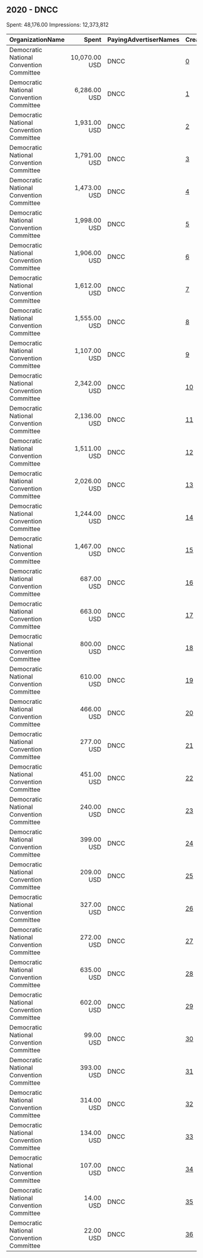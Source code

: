 ## 2020 - DNCC 
Spent: 48,176.00
Impressions: 12,373,812

|OrganizationName|Spent|PayingAdvertiserNames|CreativeUrls|Impressions|Genders|AgeBrackets|CountryCodes|BillingAddresses|CandidateBallotInformation|
|:---|---:|:---|:---|---:|:---|:---|:---|:---|:---|
|Democratic National Convention Committee|10,070.00 USD|DNCC|[0](https://www.snap.com/political-ads/asset/9449a62d51c435f0ef09279f189bbfef12886619ec342d81307a895d975d20ef?mediaType=png)|3,043,911||18-34|united states|"111 E Kilbourn Ave,Milwaukee,53202,US"|Democratic National Convention Committee|
|Democratic National Convention Committee|6,286.00 USD|DNCC|[1](https://www.snap.com/political-ads/asset/9449a62d51c435f0ef09279f189bbfef12886619ec342d81307a895d975d20ef?mediaType=png)|1,947,403||18-34|united states|"111 E Kilbourn Ave,Milwaukee,53202,US"|Democratic National Convention Committee|
|Democratic National Convention Committee|1,931.00 USD|DNCC|[2](https://www.snap.com/political-ads/asset/dcb09121d22e8a3693de252117d57c904bf71ff16b1a08617873c2b807709c5e?mediaType=png)|947,702||18-34|united states|"111 E Kilbourn Ave,Milwaukee,53202,US"|DNCC|
|Democratic National Convention Committee|1,791.00 USD|DNCC|[3](https://www.snap.com/political-ads/asset/50354af9ca8c6f6f2246ac99f7030ae29c79e06a3b6aca31570cbd73d20c4f1c?mediaType=mp4)|878,618||18-34|united states|"111 E Kilbourn Ave,Milwaukee,53202,US"|DNCC|
|Democratic National Convention Committee|1,473.00 USD|DNCC|[4](https://www.snap.com/political-ads/asset/5e6c40170cafa7a15acdd2acdfa3e6b3cbcc3dcb8b79a1f9c85965e4c0194606?mediaType=mp4)|722,457||18-34|united states|"111 E Kilbourn Ave,Milwaukee,53202,US"|DNCC|
|Democratic National Convention Committee|1,998.00 USD|DNCC|[5](https://www.snap.com/political-ads/asset/3132873f171265e3d67bb9739a7d540ea829c8f1a8b6e3a827d6cd9fc9482174?mediaType=png)|568,979||18-34|united states|"111 E Kilbourn Ave,Milwaukee,53202,US"|DNCC|
|Democratic National Convention Committee|1,906.00 USD|DNCC|[6](https://www.snap.com/political-ads/asset/50354af9ca8c6f6f2246ac99f7030ae29c79e06a3b6aca31570cbd73d20c4f1c?mediaType=mp4)|529,364||18-34|united states|"111 E Kilbourn Ave,Milwaukee,53202,US"|DNCC|
|Democratic National Convention Committee|1,612.00 USD|DNCC|[7](https://www.snap.com/political-ads/asset/0144d2bbb331bc9653f11834e37c905a6248e2e6aa85d96a06926d4b1707ffd1?mediaType=mp4)|448,810||18-34|united states|"111 E Kilbourn Ave,Milwaukee,53202,US"|DNCC|
|Democratic National Convention Committee|1,555.00 USD|DNCC|[8](https://www.snap.com/political-ads/asset/a772da2683694f9495f7ab033fa50449e85ac408e51add36becf9e26a52f6255?mediaType=mp4)|432,948||18-34|united states|"111 E Kilbourn Ave,Milwaukee,53202,US"|DNCC|
|Democratic National Convention Committee|1,107.00 USD|DNCC|[9](https://www.snap.com/political-ads/asset/50354af9ca8c6f6f2246ac99f7030ae29c79e06a3b6aca31570cbd73d20c4f1c?mediaType=mp4)|421,267||18-34|united states|"111 E Kilbourn Ave,Milwaukee,53202,US"|DNCC|
|Democratic National Convention Committee|2,342.00 USD|DNCC|[10](https://www.snap.com/political-ads/asset/3132873f171265e3d67bb9739a7d540ea829c8f1a8b6e3a827d6cd9fc9482174?mediaType=png)|314,987||18-34|united states|"111 E Kilbourn Ave,Milwaukee,53202,US"|DNCC|
|Democratic National Convention Committee|2,136.00 USD|DNCC|[11](https://www.snap.com/political-ads/asset/50354af9ca8c6f6f2246ac99f7030ae29c79e06a3b6aca31570cbd73d20c4f1c?mediaType=mp4)|274,736||18-34|united states|"111 E Kilbourn Ave,Milwaukee,53202,US"|DNCC|
|Democratic National Convention Committee|1,511.00 USD|DNCC|[12](https://www.snap.com/political-ads/asset/0144d2bbb331bc9653f11834e37c905a6248e2e6aa85d96a06926d4b1707ffd1?mediaType=mp4)|226,611||18-34|united states|"111 E Kilbourn Ave,Milwaukee,53202,US"|DNCC|
|Democratic National Convention Committee|2,026.00 USD|DNCC|[13](https://www.snap.com/political-ads/asset/dcb09121d22e8a3693de252117d57c904bf71ff16b1a08617873c2b807709c5e?mediaType=png)|172,544||18-34|united states|"111 E Kilbourn Ave,Milwaukee,53202,US"|Democratic National Convention Committee|
|Democratic National Convention Committee|1,244.00 USD|DNCC|[14](https://www.snap.com/political-ads/asset/a772da2683694f9495f7ab033fa50449e85ac408e51add36becf9e26a52f6255?mediaType=mp4)|166,491||18-34|united states|"111 E Kilbourn Ave,Milwaukee,53202,US"|DNCC|
|Democratic National Convention Committee|1,467.00 USD|DNCC|[15](https://www.snap.com/political-ads/asset/9449a62d51c435f0ef09279f189bbfef12886619ec342d81307a895d975d20ef?mediaType=png)|143,253||18-34|united states|"111 E Kilbourn Ave,Milwaukee,53202,US"|Democratic National Convention Committee|
|Democratic National Convention Committee|687.00 USD|DNCC|[16](https://www.snap.com/political-ads/asset/5e6c40170cafa7a15acdd2acdfa3e6b3cbcc3dcb8b79a1f9c85965e4c0194606?mediaType=mp4)|114,656||18-34|united states|"111 E Kilbourn Ave,Milwaukee,53202,US"|Democratic National Convention Committee|
|Democratic National Convention Committee|663.00 USD|DNCC|[17](https://www.snap.com/political-ads/asset/9449a62d51c435f0ef09279f189bbfef12886619ec342d81307a895d975d20ef?mediaType=png)|112,064||18-34|united states|"111 E Kilbourn Ave,Milwaukee,53202,US"|Democratic National Convention Committee|
|Democratic National Convention Committee|800.00 USD|DNCC|[18](https://www.snap.com/political-ads/asset/9449a62d51c435f0ef09279f189bbfef12886619ec342d81307a895d975d20ef?mediaType=png)|111,330||18-34|united states|"111 E Kilbourn Ave,Milwaukee,53202,US"|DNCC|
|Democratic National Convention Committee|610.00 USD|DNCC|[19](https://www.snap.com/political-ads/asset/5e6c40170cafa7a15acdd2acdfa3e6b3cbcc3dcb8b79a1f9c85965e4c0194606?mediaType=mp4)|98,400||18-34|united states|"111 E Kilbourn Ave,Milwaukee,53202,US"|Democratic National Convention Committee|
|Democratic National Convention Committee|466.00 USD|DNCC|[20](https://www.snap.com/political-ads/asset/dcb09121d22e8a3693de252117d57c904bf71ff16b1a08617873c2b807709c5e?mediaType=png)|76,363||18-34|united states|"111 E Kilbourn Ave,Milwaukee,53202,US"|Democratic National Convention Committee|
|Democratic National Convention Committee|277.00 USD|DNCC|[21](https://www.snap.com/political-ads/asset/0144d2bbb331bc9653f11834e37c905a6248e2e6aa85d96a06926d4b1707ffd1?mediaType=mp4)|72,008||18-34|united states|"111 E Kilbourn Ave,Milwaukee,53202,US"|DNCC|
|Democratic National Convention Committee|451.00 USD|DNCC|[22](https://www.snap.com/political-ads/asset/0144d2bbb331bc9653f11834e37c905a6248e2e6aa85d96a06926d4b1707ffd1?mediaType=mp4)|69,269||18-34|united states|"111 E Kilbourn Ave,Milwaukee,53202,US"|DNCC|
|Democratic National Convention Committee|240.00 USD|DNCC|[23](https://www.snap.com/political-ads/asset/9449a62d51c435f0ef09279f189bbfef12886619ec342d81307a895d975d20ef?mediaType=png)|62,532||18-34|united states|"111 E Kilbourn Ave,Milwaukee,53202,US"|DNCC|
|Democratic National Convention Committee|399.00 USD|DNCC|[24](https://www.snap.com/political-ads/asset/40e0a4894054b30db8790090c86e66354a3a8e198e8779beaa4e2089232c6eaf?mediaType=mp4)|59,067||18-34|united states|"111 E Kilbourn Ave,Milwaukee,53202,US"|Democratic National Convention Committee|
|Democratic National Convention Committee|209.00 USD|DNCC|[25](https://www.snap.com/political-ads/asset/1bf07b90bdae7d7971a18de1edf2713877dfab096cf02a4c109110f59f8d597f?mediaType=mp4)|54,344||18-34|united states|"111 E Kilbourn Ave,Milwaukee,53202,US"|DNCC|
|Democratic National Convention Committee|327.00 USD|DNCC|[26](https://www.snap.com/political-ads/asset/1bf07b90bdae7d7971a18de1edf2713877dfab096cf02a4c109110f59f8d597f?mediaType=mp4)|46,421||18-34|united states|"111 E Kilbourn Ave,Milwaukee,53202,US"|DNCC|
|Democratic National Convention Committee|272.00 USD|DNCC|[27](https://www.snap.com/political-ads/asset/40e0a4894054b30db8790090c86e66354a3a8e198e8779beaa4e2089232c6eaf?mediaType=mp4)|44,737||18-34|united states|"111 E Kilbourn Ave,Milwaukee,53202,US"|Democratic National Convention Committee|
|Democratic National Convention Committee|635.00 USD|DNCC|[28](https://www.snap.com/political-ads/asset/5e6c40170cafa7a15acdd2acdfa3e6b3cbcc3dcb8b79a1f9c85965e4c0194606?mediaType=mp4)|41,169||18-34|united states|"111 E Kilbourn Ave,Milwaukee,53202,US"|Democratic National Convention Committee|
|Democratic National Convention Committee|602.00 USD|DNCC|[29](https://www.snap.com/political-ads/asset/40e0a4894054b30db8790090c86e66354a3a8e198e8779beaa4e2089232c6eaf?mediaType=mp4)|40,428||18-34|united states|"111 E Kilbourn Ave,Milwaukee,53202,US"|Democratic National Convention Committee|
|Democratic National Convention Committee|99.00 USD|DNCC|[30](https://www.snap.com/political-ads/asset/40e0a4894054b30db8790090c86e66354a3a8e198e8779beaa4e2089232c6eaf?mediaType=mp4)|32,249||18-34|united states|"111 E Kilbourn Ave,Milwaukee,53202,US"|DNCC|
|Democratic National Convention Committee|393.00 USD|DNCC|[31](https://www.snap.com/political-ads/asset/0144d2bbb331bc9653f11834e37c905a6248e2e6aa85d96a06926d4b1707ffd1?mediaType=mp4)|27,143||18-34|united states|"111 E Kilbourn Ave,Milwaukee,53202,US"|Democratic National Convention Committee|
|Democratic National Convention Committee|314.00 USD|DNCC|[32](https://www.snap.com/political-ads/asset/1bf07b90bdae7d7971a18de1edf2713877dfab096cf02a4c109110f59f8d597f?mediaType=mp4)|22,667||18-34|united states|"111 E Kilbourn Ave,Milwaukee,53202,US"|Democratic National Convention Committee|
|Democratic National Convention Committee|134.00 USD|DNCC|[33](https://www.snap.com/political-ads/asset/5e6c40170cafa7a15acdd2acdfa3e6b3cbcc3dcb8b79a1f9c85965e4c0194606?mediaType=mp4)|22,551||18-34|united states|"111 E Kilbourn Ave,Milwaukee,53202,US"|DNCC|
|Democratic National Convention Committee|107.00 USD|DNCC|[34](https://www.snap.com/political-ads/asset/40e0a4894054b30db8790090c86e66354a3a8e198e8779beaa4e2089232c6eaf?mediaType=mp4)|19,483||18-34|united states|"111 E Kilbourn Ave,Milwaukee,53202,US"|DNCC|
|Democratic National Convention Committee|14.00 USD|DNCC|[35](https://www.snap.com/political-ads/asset/50354af9ca8c6f6f2246ac99f7030ae29c79e06a3b6aca31570cbd73d20c4f1c?mediaType=mp4)|3,871||18-34|united states|"111 E Kilbourn Ave,Milwaukee,53202,US"|DNCC|
|Democratic National Convention Committee|22.00 USD|DNCC|[36](https://www.snap.com/political-ads/asset/50354af9ca8c6f6f2246ac99f7030ae29c79e06a3b6aca31570cbd73d20c4f1c?mediaType=mp4)|2,979||18-34|united states|"111 E Kilbourn Ave,Milwaukee,53202,US"|DNCC|
